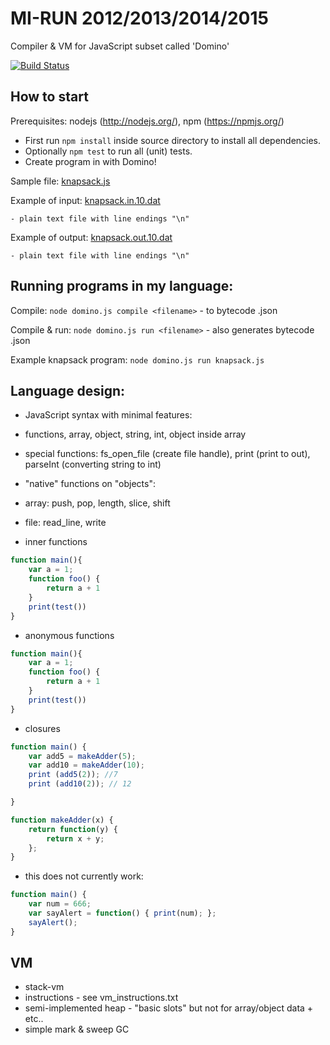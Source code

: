 MI-RUN 2012/2013/2014/2015
==
Compiler & VM for JavaScript subset called 'Domino'

[![Build Status](https://travis-ci.org/tenerd/mi-run.svg?branch=master)](https://travis-ci.org/tenerd/mi-run)

How to start
---
Prerequisites: nodejs (http://nodejs.org/), npm (https://npmjs.org/)

* First run `npm install` inside source directory to install all dependencies.
* Optionally `npm test` to run all (unit) tests.
* Create program in with Domino!

Sample file: <a href="knapsack.js">knapsack.js</a>

Example of input: <a href="compiler/knapsack.in.10.dat">knapsack.in.10.dat</a>

    - plain text file with line endings "\n" 
    
Example of output: <a href="compiler/knapsack.out.10.dat">knapsack.out.10.dat</a>

    - plain text file with line endings "\n"

Running programs in my language:
--
Compile:  `node domino.js compile <filename>` 
    - to bytecode <filename>.json

Compile & run: `node domino.js run <filename>`
    - also generates bytecode <filename>.json

Example knapsack program: `node domino.js run knapsack.js`

Language design:
--
* JavaScript syntax with minimal features: 
* functions, array, object, string, int, object inside array
* special functions: fs_open_file (create file handle), print (print to out), parseInt (converting string to int)
* "native" functions on "objects":

 * array: push, pop, length, slice, shift
 * file: read_line, write
 
* inner functions
 
~~~~ JavaScript
function main(){
    var a = 1; 
    function foo() {
        return a + 1
    } 
    print(test())
}
~~~~

* anonymous functions

~~~~ JavaScript
function main(){
    var a = 1; 
    function foo() {
        return a + 1
    } 
    print(test())
}
~~~~

* closures

~~~~ JavaScript
function main() {
    var add5 = makeAdder(5);
    var add10 = makeAdder(10);
    print (add5(2)); //7
    print (add10(2)); // 12

}

function makeAdder(x) {
    return function(y) {
        return x + y;
    };
}
~~~~

* this does not currently work:

~~~~ JavaScript
function main() {
    var num = 666;
    var sayAlert = function() { print(num); };
    sayAlert();
}
~~~~ 

 

VM
--
* stack-vm
* instructions - see vm_instructions.txt
* semi-implemented heap - "basic slots" but not for array/object data + etc..
* simple mark & sweep GC


